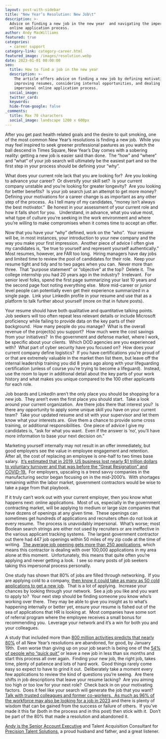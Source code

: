 ```yaml
---
layout: post-with-sidebar
title: "New Year’s Resolution: New Job\t"
description: >-
  Advice on finding a new job in the new year  and navigating the impersonal
  online application process.
author: Andy MacWilliams
featured: true
categories:
  - career support
category-link: category-career.html
featured_image: /images/resolution.webp
date: 2023-01-01 00:00:00
seo:
  title: How to find a job in the new year
  description: >-
    The article offers advice on finding a new job by defining motivations,
    improving resumes, considering internal opportunities, and dealing with the
    impersonal online application process.
  social_image:
  twitter_card:
  keywords:
  hide-from-google: false
_comments:
  title: Max 70 characters
  social_image: landscape 1200 x 600px
---
```

After you get past health related goals and the desire to quit smoking, one of the most common New Year’s resolutions is finding a new job.&nbsp; While you may feel inspired to seek greener professional pastures as you watch the ball descend in Times Square, New Year’s Day comes with a sobering reality: getting a new job is easier said than done.&nbsp; The “how” and “where” and “what” of your job search will ultimately be the easiest part and so the first step in your process should be defining your “why”.

What does your current role lack that you are looking for?&nbsp; Are you looking to advance your career?&nbsp; Or diversify your skill set?&nbsp; Is your current company unstable and you’re looking for greater longevity?&nbsp; Are you looking for better benefits?&nbsp; Is your job search just an attempt to get more money?&nbsp; Defining your motivations for a career change is as important as any other step of the process.&nbsp; As I tell many of my candidates, “money isn’t always the best motivator.”&nbsp; Be honest in your assessment of your current role and how it falls short for you.&nbsp; &nbsp;Understand, in advance, what you value most, what type of culture you’re seeking in the work environment and where you’re willing to make compromises when it comes time to accept an offer.

Now that you have your “why” defined, work on the “who”.&nbsp; Your resume will be, in most instances, your introduction to your new company and the way you make your first impression.&nbsp; Another piece of advice I often give my candidates is, “be true to yourself and represent yourself authentically.”&nbsp; Most resumes, however, are FAR too long.&nbsp; Hiring managers have day jobs and limited time to review the pool of candidates for their role.&nbsp; Keep your resume tight and tidy and to two pages when you can.&nbsp; Never more than three.&nbsp; That “purpose statement” or “objective” at the top?&nbsp; Delete it.&nbsp; The college internship you had 20 years ago in the industry?&nbsp; Irrelevant.&nbsp; For senior level folks, spend the first page summarizing your last 10 years and the second page foot noting everything else.&nbsp; More mid-career or junior level people can potentially even get their experience summarized in a single page.&nbsp; Link your LinkedIn profile in your resume and use that as a platform to talk further about yourself (more on that in future posts).

Your resume should have both qualitative and quantitative talking points.&nbsp; Job seekers will too often repeat less relevant details or include Microsoft proficiency while failing to provide data on the key parts of their background.&nbsp; How many people do you manage?&nbsp; What is the overall revenue of the project(s) you support?&nbsp; How much were the cost savings from your initiatives?&nbsp; In the government and defense market, where I work, be specific about your clients.&nbsp; Which DOD agencies are you experienced with?&nbsp; What part of cyber security have you focused on?&nbsp; How does your current company define logistics?&nbsp; If you have certifications you’re proud of or that are extremely valuable in the market then list them, but leave off the internal leadership training you did 8 years ago along with your lifeguarding certification (unless of course you’re trying to become a lifeguard).&nbsp; Instead, use the room to layer in additional detail about the key parts of your work history and what makes you unique compared to the 100 other applicants for each role.

Job boards and LinkedIn aren’t the only place you should be shopping for a new job.&nbsp; They aren’t even the first place you should start.&nbsp; Take a look around your current organization.&nbsp; Are there jobs there that interest you?&nbsp; Is there any opportunity to apply some unique skill you have on your current team?&nbsp; Take your updated resume and sit with your supervisor and let them know what your interests are.&nbsp; Give them a chance to provide some cross training, or additional responsibilities.&nbsp; One piece of advice I give my candidates is, “ask for what you want.&nbsp; Even if the answer is ‘no’, you’ll have more information to base your next decision on.”

Marketing yourself internally may not result in an offer immediately, but good employers see the value in employee engagement and retention.&nbsp; After all, the cost of replacing an employee is one-half to two times base salary.&nbsp; [It’s estimated that in 2019, US business lost nearly $1 trillion dollars to voluntary turnover and that was before the “Great Resignation” and COVID-19.](https://www.gallup.com/workplace/247391/fixable-problem-costs-businesses-trillion.aspx)&nbsp; For employers, upscaling is a trend savvy companies in the manufacturing sector began focusing on in the mid-2000’s.&nbsp; With shortages remaining within the labor market, government contractors would be wise to take a page from that playbook.

If it truly can’t work out with your current employer, then you know what happens next: online applications.&nbsp; Most of us, especially in the government contracting market, will be applying to medium or large size companies that have dozens of openings at any given time.&nbsp; These openings can sometimes get hundreds of applications and recruiters often do not look at every resume.&nbsp; The process is unavoidably impersonal.&nbsp; What’s worse; most Boolean search strings are either not used by recruiters or are ineffective in the various applicant tracking systems.&nbsp; The largest government contractor out there had 447 job openings within 50 miles of my zip code at the time of writing.&nbsp; [The average job opening gets more than 250 applications](https://www.zippia.com/advice/how-many-applications-does-it-take-to-get-a-job), which means this contractor is dealing with over 100,000 applications in my area alone at this moment.&nbsp; Unfortunately, this means that quite often you’re applying and never getting a look.&nbsp; I see so many posts of job seekers taking this impersonal process personally.

One study has shown that 80% of jobs are filled through networking.&nbsp; If you are applying cold to a company, [then know it could take as many as 50 cold applications to get a new job](https://www.zippia.com/advice/how-many-applications-does-it-take-to-get-a-job).&nbsp; That is a lot of applying.&nbsp; Increase your chances by looking through your network.&nbsp; See a job you like and you want to apply to?&nbsp; Your next step should be finding someone you know who’s working over there.&nbsp; They may be able to give you insight as to what’s happening internally or better yet, ensure your resume is fished out of the sea of applications that HR is looking at.&nbsp; Most companies have some sort of referral program where the employee receives a small bonus for recommending you.&nbsp; Leverage your network and it’s a win for both you and your colleagues.

A study that included more than [800 million activities predicts that nearly 80%](https://www.inc.com/jeff-haden/a-study-of-800-million-activities-predicts-most-new-years-resolutions-will-be-abandoned-on-january-19-how-you-cancreate-new-habits-that-actually-stick.html) of all New Year’s resolutions are abandoned, for good, by January 19th.&nbsp; Even worse than giving up on your job search is being one of the [54% of people who “quick quit”](https://learnmore.monster.com/poll-results-quick-quitting) or leave a new job in less than six months and start this process all over again.&nbsp; Finding your new job, the right job, takes time, plenty of patience and lots of hard work.&nbsp; Good things rarely come easy so expect to have to grind it out.&nbsp; Deliberately take a moment every few applications to review the kind of questions you’re seeing.&nbsp; Are there shifts in job descriptions that leave your resume lacking?&nbsp; Are you aiming too high or too low for your next role?&nbsp; Check back in on your motivating factors.&nbsp; Does it feel like your search will generate the job that you want?&nbsp; [Talk with trusted colleagues and former co-workers.&nbsp; As much as 96% of the workforce may also be looking for a job in 2023](https://www.cnbc.com/2023/01/13/96percent-of-workers-are-looking-for-a-new-job-in-2023.html) and there is plenty of wisdom that can be gained from the success or failure of others.&nbsp; If you’ve made it this far (both in the process and in this post) then stick with it.&nbsp; Don’t be part of the 80% that made a resolution and abandoned it.

[Andy is the Senior Account Executive](https://www.linkedin.com/in/andrew-macwilliams-91359537/) and Talent Acquisition Consultant for [Precision Talent Solutions](https://www.linkedin.com/company/15144521/admin/), a proud husband and father, and a great listener.
